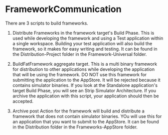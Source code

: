 # FrameworkCommunication

There are 3 scripts to build frameworks.

1. Distribute Frameworks in the framework target's Build Phase. This is used while developing the framework and using a Test application within a single workspace. Building your test application will also build the framework, so it makes for easy writing and testing. It can be found in the Distribution-Project folder in the Framework-Universal folder.

2. BuildFatFramework aggregate target. This is a multi binary framework for distribution to other applications while developing the application that will be using the framework. DO NOT use this framework for submitting the application to the AppStore. It will be rejected because it contains simulator binaries. If you look at the Standalone application's target Build Phase, you will see an Strip Simulator Architecture. If you archive the application with this script, your application should then be accepted.

3. Archive post Action for the framework will build and distribute a framework that does not contain simulator binaries. YOu will use this for an application that you want to submit to the AppStore. It can be found in the Distribution folder in the Frameworks-AppStore folder.
